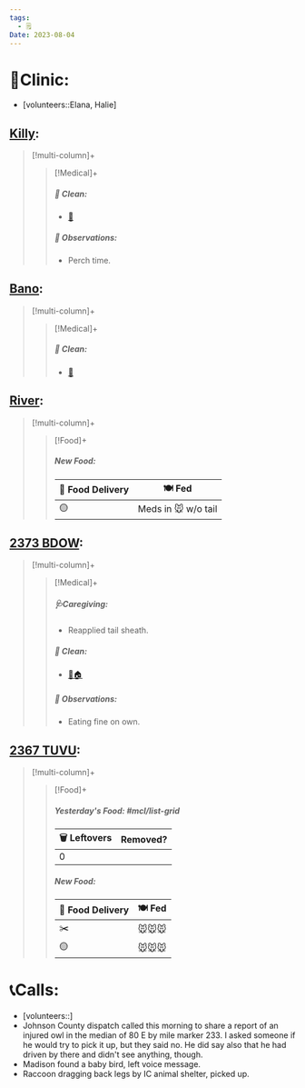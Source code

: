 ```yaml
---
tags:
  - 🗒️
Date: 2023-08-04
---
```


# 🏥Clinic:
- [volunteers::Elana, Halie]

## [Killy](../RARE%20Birds/Ed%20Birds/Killy.md):
> [!multi-column]+
>
>> [!Medical]+
>>##### 🫧 Clean:
>> - [🧽](../Admin/Codes/Scrubbed%20cage.md)
>>
>> ##### 🔭 Observations:
>> - Perch time.

## [Bano](../RARE%20Birds/Ed%20Birds/Bano.md):
> [!multi-column]+
>
>> [!Medical]+
>>##### 🫧 Clean:
>> - [🧽](../Admin/Codes/Scrubbed%20cage.md)

## [River](../RARE%20Birds/Ed%20Birds/River.md):
> [!multi-column]+
>
>> [!Food]+
>> ##### New Food:
>> |🚚 Food Delivery| 🍽️ Fed|
>> |---|---|
>>|🟡|Meds in 🐭 w/o tail
>

## [2373 BDOW](../RARE%20Birds/2373%20BDOW.md):
> [!multi-column]+
>
>> [!Medical]+
>> ##### 🩺Caregiving:
>> - Reapplied tail sheath.
>>
>>##### 🫧 Clean:
>> - [🧼🏠](../Admin/Codes/Moved%20to%20clean%20cage.md)
>>
>> ##### 🔭 Observations:
>> - Eating fine on own.

## [2367 TUVU](../RARE%20Birds/2367%20TUVU.md):
> [!multi-column]+
>
>> [!Food]+
>> ##### Yesterday's Food: #mcl/list-grid
>> |🗑️ Leftovers| Removed?
>> |---|---|
>>|0|
>>
>> ##### New Food:
>> |🚚 Food Delivery| 🍽️ Fed|
>> |---|---|
>>|✂️|🐭🐭🐭|
>>|🟡|🐭🐭🐭

# 📞Calls:
- [volunteers::]
- Johnson County dispatch called this morning to share a report of an injured owl in the median of 80 E by mile marker 233. I asked someone if he would try to pick it up, but they said no. He did say also that he had driven by there and didn't see anything, though. 
- Madison found a baby bird, left voice message. 
- Raccoon dragging back legs by IC animal shelter, picked up.